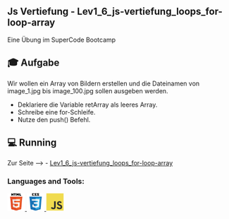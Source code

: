 ## Js Vertiefung - Lev1_6_js-vertiefung_loops_for-loop-array

Eine Übung im SuperCode Bootcamp

## 🎓 Aufgabe

Wir wollen ein Array von Bildern erstellen und die Dateinamen von image_1.jpg bis image_100.jpg sollen ausgeben werden.

- Deklariere die Variable retArray als leeres Array.
- Schreibe eine for-Schleife.
- Nutze den push() Befehl.

## 💻 Running

Zur Seite —> - [Lev1_6_js-vertiefung_loops_for-loop-array](https://mukkez.github.io/Bootcamp/tasks/Day_57/Lev1_6_js-vertiefung_loops_for-loop-array/)

<p align="left">
</p>

<h3 align="left">Languages and Tools:</h3>
<p align="left"> <a href="https://www.w3schools.com/html/" target="_blank" rel="noreferrer"> <img src="https://raw.githubusercontent.com/devicons/devicon/master/icons/html5/html5-original-wordmark.svg" alt="html5" width="40" height="40"/> </a>
<a href="https://www.w3schools.com/css/" target="_blank" rel="noreferrer"> <img src="https://raw.githubusercontent.com/devicons/devicon/master/icons/css3/css3-original-wordmark.svg" alt="css3" width="40" height="40"/> </a> 
<a href="https://www.w3schools.com/css/" target="_blank" rel="noreferrer"> <img src="https://raw.githubusercontent.com/devicons/devicon/master/icons/javascript/javascript-original.svg" alt="css3" width="40" height="40"/> </a> </p>

